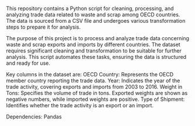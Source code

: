 This repository contains a Python script for cleaning, processing, and analyzing trade data related to waste and scrap among OECD countries. The data is sourced from a CSV file and undergoes various transformation steps to prepare it for analysis.

The purpose of this project is to process and analyze trade data concerning waste and scrap exports and imports by different countries. The dataset requires significant cleaning and transformation to be suitable for further analysis. This script automates these tasks, ensuring the data is structured and ready for use.

Key columns in the dataset are:
OECD Country: Represents the OECD member country reporting the trade data.
Year: Indicates the year of the trade activity, covering exports and imports from 2003 to 2016.
Weight in Tons: Specifies the volume of trade in tons. Exported weights are shown as negative numbers, while imported weights are positive.
Type of Shipment: Identifies whether the trade activity is an export or an import.

Dependencies:
Pandas
